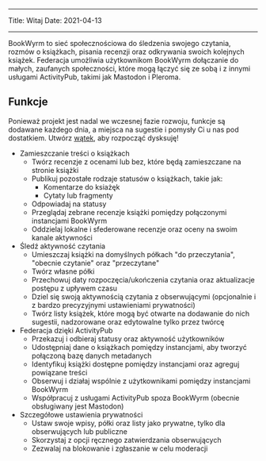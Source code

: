 - - -
Title: Witaj Date: 2021-04-13
- - -

BookWyrm to sieć społecznościowa do śledzenia swojego czytania, rozmów o książkach, pisania recenzji oraz odkrywania swoich kolejnych książek. Federacja umożliwia użytkownikom BookWyrm dołączanie do małych, zaufanych społeczności, które mogą łączyć się ze sobą i z innymi usługami ActivityPub, takimi jak Mastodon i Pleroma.

## Funkcje
Ponieważ projekt jest nadal we wczesnej fazie rozwoju, funkcje są dodawane każdego dnia, a miejsca na sugestie i pomysły Ci u nas pod dostatkiem. Utwórz [wątek](https://github.com/bookwyrm-social/bookwyrm/issues), aby rozpocząć dysksuję!

- Zamieszczanie treści o książkach
    - Twórz recenzje z ocenami lub bez, które będą zamieszczane na stronie książki
    - Publikuj pozostałe rodzaje statusów o książkach, takie jak:
        - Komentarze do ksiażęk
        - Cytaty lub fragmenty
    - Odpowiadaj na statusy
    - Przeglądaj zebrane recenzje książki pomiędzy połączonymi instancjami BookWyrm
    - Oddzielaj lokalne i sfederowane recenzje oraz oceny na swoim kanale aktywności
- Śledź aktywność czytania
    - Umieszczaj książki na domyślnych półkach "do przeczytania", "obecnie czytanie" oraz "przeczytane"
    - Twórz własne półki
    - Przechowuj daty rozpoczęcia/ukończenia czytania oraz aktualizacje postępu z upływem czasu
    - Dziel się swoją aktywnością czytania z obserwującymi (opcjonalnie i z bardzo precyzyjnymi ustawieniami prywatności)
    - Twórz listy książek, które mogą być otwarte na dodawanie do nich sugestii, nadzorowane oraz edytowalne tylko przez twórcę
- Federacja dzięki ActivityPub
    - Przekazuj i odbieraj statusy oraz aktywność użytkowników
    - Udostępniaj dane o książkach pomiędzy instancjami, aby tworzyć połączoną bazę danych metadanych
    - Identyfikuj książki dostępne pomiędzy instancjami oraz agreguj powiązane treści
    - Obserwuj i działaj wspólnie z użytkownikami pomiędzy instancjami BookWyrm
    - Współpracuj z usługami ActivityPub spoza BookWyrm (obecnie obsługiwany jest Mastodon)
- Szczegółowe ustawienia prywatności
    - Ustaw swoje wpisy, półki oraz listy jako prywatne, tylko dla obserwujących lub publiczne
    - Skorzystaj z opcji ręcznego zatwierdzania obserwujących
    - Zezwalaj na blokowanie i zgłaszanie w celu moderacji
